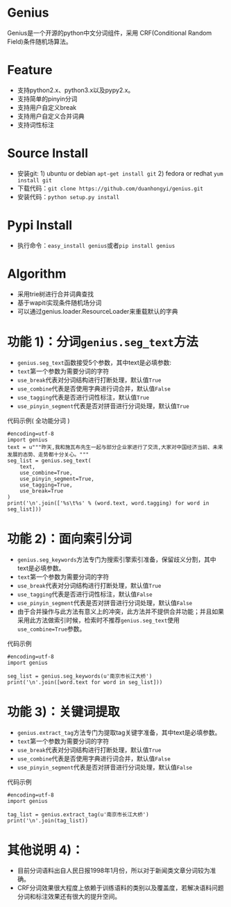 Genius
========
Genius是一个开源的python中文分词组件，采用 CRF(Conditional Random Field)条件随机场算法。

Feature
========

* 支持python2.x、python3.x以及pypy2.x。
* 支持简单的pinyin分词
* 支持用户自定义break
* 支持用户自定义合并词典
* 支持词性标注

Source Install
==========
* 安装git: 1) ubuntu or debian `apt-get install git` 2) fedora or redhat `yum install git`
* 下载代码：`git clone https://github.com/duanhongyi/genius.git`
* 安装代码：`python setup.py install`

Pypi Install
============
* 执行命令：`easy_install genius`或者`pip install genius`


Algorithm
==========
* 采用trie树进行合并词典查找
* 基于wapiti实现条件随机场分词
* 可以通过genius.loader.ResourceLoader来重载默认的字典

功能 1)：分词`genius.seg_text`方法
==============

* `genius.seg_text`函数接受5个参数，其中text是必填参数: 
* `text`第一个参数为需要分词的字符
* `use_break`代表对分词结构进行打断处理，默认值`True`
* `use_combine`代表是否使用字典进行词合并，默认值`False`
* `use_tagging`代表是否进行词性标注，默认值`True`
* `use_pinyin_segment`代表是否对拼音进行分词处理，默认值`True`

代码示例( 全功能分词 )

    #encoding=utf-8
    import genius
    text = u"""昨天,我和施瓦布先生一起与部分企业家进行了交流,大家对中国经济当前、未来发展的态势、走势都十分关心。"""
    seg_list = genius.seg_text(
        text,
        use_combine=True,
        use_pinyin_segment=True,
        use_tagging=True,
        use_break=True
    )
    print('\n'.join(['%s\t%s' % (word.text, word.tagging) for word in seg_list]))

功能 2)：面向索引分词
==============
* `genius.seg_keywords`方法专门为搜索引擎索引准备，保留歧义分割，其中text是必填参数。
* `text`第一个参数为需要分词的字符 
* `use_break`代表对分词结构进行打断处理，默认值`True`
* `use_tagging`代表是否进行词性标注，默认值`False`
* `use_pinyin_segment`代表是否对拼音进行分词处理，默认值`False`
* 由于合并操作与此方法有意义上的冲突，此方法并不提供合并功能；并且如果采用此方法做索引时候，检索时不推荐`genius.seg_text`使用`use_combine=True`参数。

代码示例

    #encoding=utf-8
    import genius

    seg_list = genius.seg_keywords(u'南京市长江大桥')
    print('\n'.join([word.text for word in seg_list]))

功能 3)：关键词提取
==============
* `genius.extract_tag`方法专门为提取tag关键字准备，其中text是必填参数。
* `text`第一个参数为需要分词的字符 
* `use_break`代表对分词结构进行打断处理，默认值`True`
* `use_combine`代表是否使用字典进行词合并，默认值`False`
* `use_pinyin_segment`代表是否对拼音进行分词处理，默认值`False`

代码示例

    #encoding=utf-8
    import genius

    tag_list = genius.extract_tag(u'南京市长江大桥')
    print('\n'.join(tag_list))

其他说明 4)：
=================
* 目前分词语料出自人民日报1998年1月份，所以对于新闻类文章分词较为准确。
* CRF分词效果很大程度上依赖于训练语料的类别以及覆盖度，若解决语料问题分词和标注效果还有很大的提升空间。
